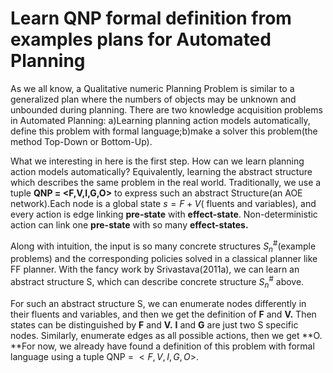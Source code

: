 

# Learn QNP formal definition from examples plans for Automated Planning

As we all know, a Qualitative numeric Planning Problem is similar to a generalized plan where the numbers of objects may be unknown and unbounded during planning. There are two knowledge acquisition problems in Automated Planning: a)Learning planning action models automatically, define this problem with formal language;b)make a solver this problem(the method Top-Down or Bottom-Up).

What we interesting in here is the first step. How can we learn planning action models automatically? Equivalently, learning the abstract structure which describes the same problem in the real world. Traditionally, we use a tuple **QNP = <F,V,I,G,O>** to express such an abstract Structure(an AOE network).Each node is a global state  $s=F+V$( fluents and variables),  and every action is edge linking **pre-state** with **effect-state**. Non-deterministic action can link one **pre-state** with so many **effect-states.**

Along with intuition, the input is so many concrete structures $S_n^\#$(example problems) and the corresponding policies solved in a classical planner like FF planner. With the fancy work by Srivastava(2011a), we can learn an abstract structure S, which can describe concrete structure $S_n^\#$ above.

For such an abstract structure S, we can enumerate nodes differently in their fluents and variables, and then we get the definition of **F** and **V.** Then states can be distinguished by **F** and **V.** **I** and **G** are just two S specific nodes. Similarly, enumerate edges as all possible actions, then we get **O. **For now, we already have found a definition of this problem with formal language using a tuple QNP = $<F,V,I,G,O>$.
